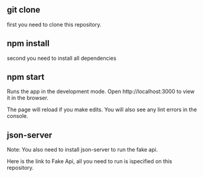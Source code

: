 
## git clone
first you need to clone this repository.

## npm install
second you need to install all dependencies

## npm start
Runs the app in the development mode.
Open http://localhost:3000 to view it in the browser.

The page will reload if you make edits.
You will also see any lint errors in the console.

## json-server
Note: You also need to install json-server to run the fake api.

Here is the link to Fake Api, all you need to run is ispecified on this repository.


 
